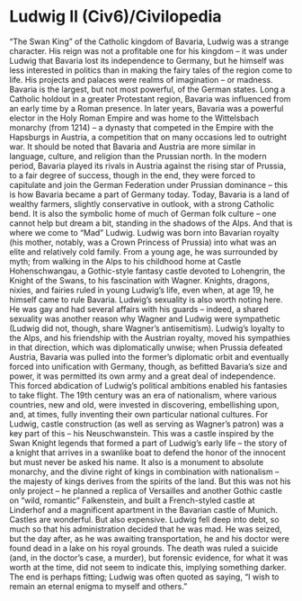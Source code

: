 # Ludwig II (Civ6)/Civilopedia

“The Swan King” of the Catholic kingdom of Bavaria, Ludwig was a strange character. His reign was not a profitable one for his kingdom – it was under Ludwig that Bavaria lost its independence to Germany, but he himself was less interested in politics than in making the fairy tales of the region come to life. His projects and palaces were realms of imagination – or madness.
Bavaria is the largest, but not most powerful, of the German states. Long a Catholic holdout in a greater Protestant region, Bavaria was influenced from an early time by a Roman presence. In later years, Bavaria was a powerful elector in the Holy Roman Empire and was home to the Wittelsbach monarchy (from 1214) – a dynasty that competed in the Empire with the Hapsburgs in Austria, a competition that on many occasions led to outright war. It should be noted that Bavaria and Austria are more similar in language, culture, and religion than the Prussian north.
In the modern period, Bavaria played its rivals in Austria against the rising star of Prussia, to a fair degree of success, though in the end, they were forced to capitulate and join the German Federation under Prussian dominance – this is how Bavaria became a part of Germany today.
Today, Bavaria is a land of wealthy farmers, slightly conservative in outlook, with a strong Catholic bend. It is also the symbolic home of much of German folk culture – one cannot help but dream a bit, standing in the shadows of the Alps.
And that is where we come to “Mad” Ludwig. Ludwig was born into Bavarian royalty (his mother, notably, was a Crown Princess of Prussia) into what was an elite and relatively cold family. From a young age, he was surrounded by myth; from walking in the Alps to his childhood home at Castle Hohenschwangau, a Gothic-style fantasy castle devoted to Lohengrin, the Knight of the Swans, to his fascination with Wagner. Knights, dragons, nixies, and fairies ruled in young Ludwig’s life, even when, at age 19, he himself came to rule Bavaria.
Ludwig’s sexuality is also worth noting here. He was gay and had several affairs with his guards – indeed, a shared sexuality was another reason why Wagner and Ludwig were sympathetic (Ludwig did not, though, share Wagner’s antisemitism).
Ludwig’s loyalty to the Alps, and his friendship with the Austrian royalty, moved his sympathies in that direction, which was diplomatically unwise; when Prussia defeated Austria, Bavaria was pulled into the former’s diplomatic orbit and eventually forced into unification with Germany, though, as befitted Bavaria’s size and power, it was permitted its own army and a great deal of independence.
This forced abdication of Ludwig’s political ambitions enabled his fantasies to take flight. The 19th century was an era of nationalism, where various countries, new and old, were invested in discovering, embellishing upon, and, at times, fully inventing their own particular national cultures. For Ludwig, castle construction (as well as serving as Wagner’s patron) was a key part of this – his Neuschwanstein. This was a castle inspired by the Swan Knight legends that formed a part of Ludwig’s early life – the story of a knight that arrives in a swanlike boat to defend the honor of the innocent but must never be asked his name. It also is a monument to absolute monarchy, and the divine right of kings in combination with nationalism – the majesty of kings derives from the spirits of the land. But this was not his only project – he planned a replica of Versailles and another Gothic castle on “wild, romantic” Falkenstein, and built a French-styled castle at Linderhof and a magnificent apartment in the Bavarian castle of Munich.
Castles are wonderful. But also expensive. Ludwig fell deep into debt, so much so that his administration decided that he was mad. He was seized, but the day after, as he was awaiting transportation, he and his doctor were found dead in a lake on his royal grounds. The death was ruled a suicide (and, in the doctor’s case, a murder), but forensic evidence, for what it was worth at the time, did not seem to indicate this, implying something darker. The end is perhaps fitting; Ludwig was often quoted as saying, “I wish to remain an eternal enigma to myself and others.”